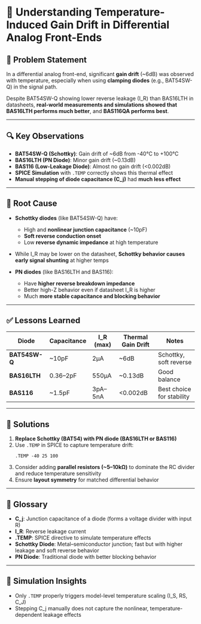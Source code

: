 
# 📘 Understanding Temperature-Induced Gain Drift in Differential Analog Front-Ends

## 🧩 Problem Statement

In a differential analog front-end, significant **gain drift** (~6dB) was observed with temperature, especially when using **clamping diodes** (e.g., BAT54SW-Q) in the signal path.

Despite BAT54SW-Q showing lower reverse leakage (I_R) than BAS16LTH in datasheets, **real-world measurements and simulations showed that BAS16LTH performs much better**, and **BAS116QA performs best**.

---

## 🔍 Key Observations

- **BAT54SW-Q (Schottky)**: Gain drift of ~6dB from -40°C to +100°C
- **BAS16LTH (PN Diode)**: Minor gain drift (~0.13dB)
- **BAS116 (Low-Leakage Diode)**: Almost no gain drift (<0.002dB)
- **SPICE Simulation** with `.TEMP` correctly shows this thermal effect
- **Manual stepping of diode capacitance (C_j)** had **much less effect**

---

## 🧠 Root Cause

- **Schottky diodes** (like BAT54SW-Q) have:
  - High and **nonlinear junction capacitance** (~10pF)
  - **Soft reverse conduction onset**
  - Low **reverse dynamic impedance** at high temperature
- While I_R may be lower on the datasheet, **Schottky behavior causes early signal shunting** at higher temps

- **PN diodes** (like BAS16LTH and BAS116):
  - Have **higher reverse breakdown impedance**
  - Better high-Z behavior even if datasheet I_R is higher
  - Much **more stable capacitance and blocking behavior**

---

## ✅ Lessons Learned

| Diode         | Capacitance | I_R (max)   | Thermal Gain Drift | Notes |
|---------------|-------------|-------------|---------------------|-------|
| **BAT54SW-Q** | ~10pF      | 2µA        | ~6dB               | Schottky, soft reverse |
| **BAS16LTH**  | 0.36–2pF   | 550µA      | ~0.13dB            | Good balance |
| **BAS116**    | ~1.5pF     | 3pA–5nA     | <0.002dB           | Best choice for stability |

---

## 🔧 Solutions

1. **Replace Schottky (BAT54) with PN diode (BAS16LTH or BAS116)**
2. Use `.TEMP` in SPICE to capture temperature drift:
   ```spice
   .TEMP -40 25 100
   ```
3. Consider adding **parallel resistors (~5–10kΩ)** to dominate the RC divider and reduce temperature sensitivity
4. Ensure **layout symmetry** for matched differential behavior

---

## 📘 Glossary

- **C_j**: Junction capacitance of a diode (forms a voltage divider with input R)
- **I_R**: Reverse leakage current
- **.TEMP**: SPICE directive to simulate temperature effects
- **Schottky Diode**: Metal–semiconductor junction; fast but with higher leakage and soft reverse behavior
- **PN Diode**: Traditional diode with better blocking behavior

---

## 🧪 Simulation Insights

- Only `.TEMP` properly triggers model-level temperature scaling (I_S, RS, C_J)
- Stepping C_j manually does not capture the nonlinear, temperature-dependent leakage effects
